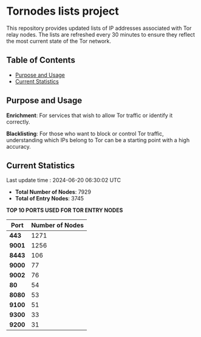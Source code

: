 # Tornodes lists project

This repository provides updated lists of IP addresses associated with Tor relay nodes. The lists are refreshed every 30 minutes to ensure they reflect the most current state of the Tor network.

## Table of Contents

- [Purpose and Usage](#purpose-and-usage)
- [Current Statistics](#current-statistics)


## Purpose and Usage

**Enrichment**: For services that wish to allow Tor traffic or identify it correctly.

**Blacklisting**: For those who want to block or control Tor traffic, understanding which IPs belong to Tor can be a starting point with a high accuracy.

## Current Statistics

Last update time : 2024-06-20 06:30:02 UTC

- **Total Number of Nodes**: 7929
- **Total of Entry Nodes**: 3745

**TOP 10 PORTS USED FOR TOR ENTRY NODES**

| **Port** | **Number of Nodes** |
|------|-----------------|
| **443**   | 1271  |
| **9001**   | 1256  |
| **8443**   | 106  |
| **9000**   | 77  |
| **9002**   | 76  |
| **80**   | 54  |
| **8080**   | 53  |
| **9100**   | 51  |
| **9300**   | 33  |
| **9200**   | 31  |

